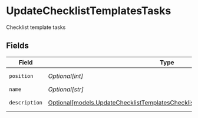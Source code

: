# UpdateChecklistTemplatesTasks

Checklist template tasks


## Fields

| Field                                                                                                                                                        | Type                                                                                                                                                         | Required                                                                                                                                                     | Description                                                                                                                                                  |
| ------------------------------------------------------------------------------------------------------------------------------------------------------------ | ------------------------------------------------------------------------------------------------------------------------------------------------------------ | ------------------------------------------------------------------------------------------------------------------------------------------------------------ | ------------------------------------------------------------------------------------------------------------------------------------------------------------ |
| `position`                                                                                                                                                   | *Optional[int]*                                                                                                                                              | :heavy_minus_sign:                                                                                                                                           | Position of the task                                                                                                                                         |
| `name`                                                                                                                                                       | *Optional[str]*                                                                                                                                              | :heavy_minus_sign:                                                                                                                                           | Task name                                                                                                                                                    |
| `description`                                                                                                                                                | [Optional[models.UpdateChecklistTemplatesChecklistTemplatesResponseDescription]](../models/updatechecklisttemplateschecklisttemplatesresponsedescription.md) | :heavy_minus_sign:                                                                                                                                           | Task description                                                                                                                                             |